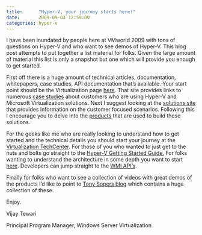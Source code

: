 ```yaml
---
title:      "Hyper-V, your journey starts here!"
date:       2009-09-03 12:59:00
categories: hyper-v
---
```

I have been inundated by people here at VMworld 2009 with tons of questions on Hyper-V and who want to see demos of Hyper-V. This blog post attempts to put together a list material for folks. Given the large amount of material this list is only a snapshot but one which will provide you enough to get started. 

First off there is a huge amount of technical articles, documentation, whitepapers, case studies, API documentation that’s available. Your start point should be the Virtualization page [here](http://www.microsoft.com/virtualization/default.mspx). That site provides links to numerous [case studies](http://www.microsoft.com/virtualization/casestudies/default.mspx) about customers who are using Hyper-V and Microsoft Virtualization solutions. Next I suggest looking at the [solutions site](http://www.microsoft.com/virtualization/solutions/datacenter-consolidation/default.mspx) that provides information on the customer focused scenarios. Following this I encourage you to delve into the [products](http://www.microsoft.com/virtualization/products/server/default.mspx) that are used to build these solutions. 

For the geeks like me who are really looking to understand how to get started and the technical details you should start your journey at the [Virtualization TechCenter](http://technet.microsoft.com/en-us/virtualization/default.aspx). For those of you who wanted to just get to the nuts and bolts go straight to the [Hyper-V Getting Started Guide.](http://technet.microsoft.com/en-us/library/cc732470\(WS.10\).aspx) For folks wanting to understand the architecture in some depth you want to start [here](http://msdn.microsoft.com/en-us/library/cc768520\(BTS.10\).aspx). Developers can jump straight to the [WMI API’s](http://msdn.microsoft.com/en-us/library/cc136992\(VS.85\).aspx). 

Finally for folks who want to see a collection of videos with great demos of the products I’d like to point to [Tony Sopers blog](http://blogs.technet.com/tonyso/archive/2009/09/03/hyper-v-tv.aspx) which contains a huge collection of these. 

Enjoy.

Vijay Tewari

Principal Program Manager, Windows Server Virtualization
